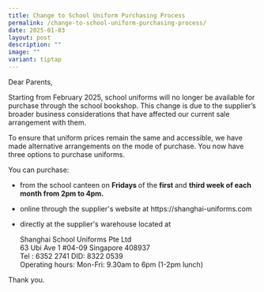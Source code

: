 ```yaml
---
title: Change to School Uniform Purchasing Process
permalink: /change-to-school-uniform-purchasing-process/
date: 2025-01-03
layout: post
description: ""
image: ""
variant: tiptap
---
```

<p>Dear Parents,</p>
<p>Starting from February 2025, school uniforms will no longer be available
for purchase through the school bookshop. This change is due to the supplier’s
broader business considerations that have affected our current sale arrangement
with them.</p>
<p>To ensure that uniform prices remain the same and accessible, we have
made alternative arrangements on the mode of purchase. You now have three
options to purchase uniforms.</p>
<p>You can purchase:</p>
<ul data-tight="true" class="tight">
<li>
<p>from the school canteen on <strong>Fridays </strong>of the <strong>first </strong>and <strong>third week of each month from 2pm to 4pm.</strong>
</p>
</li>
<li>
<p>online through the supplier's website at <a rel="noopener noreferrer nofollow" target="_blank">https://shanghai-uniforms.com</a>
</p>
</li>
<li>
<p>directly at the supplier's warehouse located at
<br>
</p>
<p>Shanghai School Uniforms Pte Ltd
<br>63 Ubi Ave 1 #04-09 Singapore 408937
<br>Tel : 6352 2741 DID: 8322 0539
<br>Operating hours: Mon-Fri: 9.30am to 6pm (1-2pm lunch)</p>
</li>
</ul>
<p></p>
<p>Thank you.</p>
<p></p>